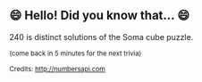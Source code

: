## :smile: Hello! Did you know that... :smile:
240 is distinct solutions of the Soma cube puzzle.

<sup>(come back in 5 minutes for the next trivia)</sup>


<sup>Credits: http://numbersapi.com</sup>
